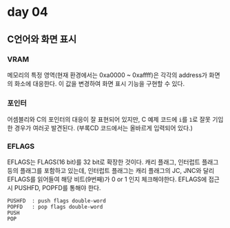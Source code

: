 # day 04

## C언어와 화면 표시

### VRAM

메모리의 특정 영역(현재 환경에서는 0xa0000 ~ 0xaffff)은 각각의 address가 화면의 화소에 대응한다. 이 값을 변경하여 화면 표시 기능을 구현할 수 있다.

### 포인터

어셈블리와 C의 포인터의 대응이 잘 표현되어 있지만, C 예제 코드에 `i`를 `1`로 잘못 기입한 경우가 여러곳 발견된다.
(부록CD 코드에서는 올바르게 입력되어 있다.)

### EFLAGS

EFLAGS는 FLAGS(16 bit)를 32 bit로 확장한 것이다.
캐리 플래그, 인터럽트 플래그 등의 플래그를 포함하고 있는데, 인터럽트 플래그는 캐리 플래그의 JC, JNC와 달리 EFLAGS를 읽어들여 해당 비트(9번째)가 0 or 1 인지 체크해야한다.
EFLAGS에 접근시 PUSHFD, POPFD를 통해야 한다.

```
PUSHFD  : push flags double-word
POPFD   : pop flags double-word
PUSH
POP
```
